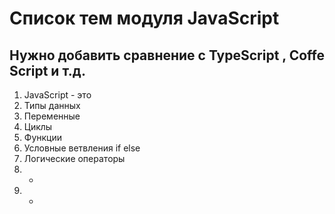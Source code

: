 # Список тем модуля JavaScript

## Нужно добавить сравнение с TypeScript , Coffe Script и т.д.

1. JavaScript - это
2. Типы данных
3. Переменные
4. Циклы
5. Функции
6. Условные ветвления if else
7. Логические операторы
8. -
9. -
